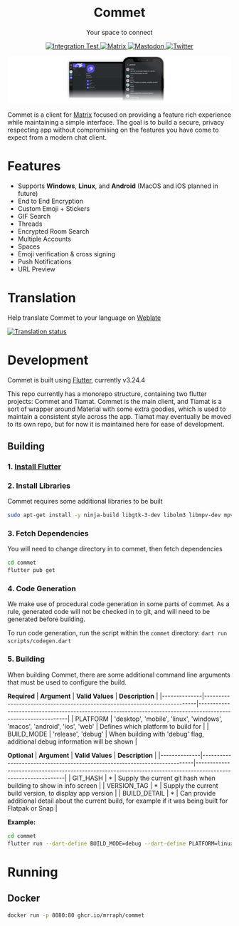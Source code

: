 <p align="center" style="padding-top:20px">
<h1 align="center">Commet</h1>
<p align="center">Your space to connect</p>

<p align="center">
    <a href="https://github.com/commetchat/commet/actions/workflows/integration-test.yml">
        <img alt="Integration Test" src="https://github.com/commetchat/commet/actions/workflows/integration-test.yml/badge.svg">
    </a>
    <a href="https://matrix.to/#/#commet:matrix.org">
        <img alt="Matrix" src="https://img.shields.io/matrix/commet%3Amatrix.org?logo=matrix">
    </a>
    <a href="https://fosstodon.org/@commetchat">
        <img alt="Mastodon" src="https://img.shields.io/mastodon/follow/109894490854601533?domain=https%3A%2F%2Ffosstodon.org">
    </a>
    <a href="https://twitter.com/intent/follow?screen_name=commetchat">
        <img alt="Twitter" src="https://img.shields.io/twitter/follow/commetchat?logo=twitter&style=social">
    </a>
</p>

<img src="https://raw.githubusercontent.com/commetchat/.github/main/assets/banner.png">

Commet is a client for [Matrix](https://matrix.org) focused on providing a feature rich experience while maintaining a simple interface. The goal is to build a secure, privacy respecting app without compromising on the features you have come to expect from a modern chat client.

# Features
- Supports **Windows**, **Linux**, and **Android** (MacOS and iOS planned in future)
- End to End Encryption
- Custom Emoji + Stickers
- GIF Search
- Threads
- Encrypted Room Search
- Multiple Accounts
- Spaces
- Emoji verification & cross signing
- Push Notifications
- URL Preview
  
# Translation
Help translate Commet to your language on [Weblate](https://hosted.weblate.org/projects/commetchat/commet/)

<a href="https://hosted.weblate.org/engage/commetchat/">
<img src="https://hosted.weblate.org/widget/commetchat/commet/multi-auto.svg" alt="Translation status" />
</a>

# Development
Commet is built using [Flutter](https://flutter.dev), currently v3.24.4 

This repo currently has a monorepo structure, containing two flutter projects: Commet and Tiamat. Commet is the main client, and Tiamat is a sort of wrapper around Material with some extra goodies, which is used to maintain a consistent style across the app. Tiamat may eventually be moved to its own repo, but for now it is maintained here for ease of development.
## Building

### 1. [Install Flutter](https://docs.flutter.dev/get-started/install)

### 2. Install Libraries
Commet requires some additional libraries to be built 
```bash
sudo apt-get install -y ninja-build libgtk-3-dev libolm3 libmpv-dev mpv ffmpeg libmimalloc-dev
```

### 3. Fetch Dependencies
You will need to change directory in to commet, then fetch dependencies
```bash
cd commet
flutter pub get
```

### 4. Code Generation
We make use of procedural code generation in some parts of commet. As a rule, generated code will not be checked in to git, and will need to be generated before building.

To run code generation, run the script within the `commet` directory:
`dart run scripts/codegen.dart`

### 5. Building
When building Commet, there are some additional command line arguments that must be used to configure the build.

**Required**
| **Argument** | **Valid Values**                                                          | **Description**                                                                                              |
|--------------|---------------------------------------------------------------------------|--------------------------------------------------------------------------------------------------------------|
| PLATFORM    | 'desktop', 'mobile', 'linux', 'windows', 'macos', 'android', 'ios', 'web' | Defines which platform to build for                                                                          |
| BUILD_MODE   | 'release', 'debug'                                                        | When building with 'debug' flag, additional debug information will be shown                                  |

**Optional**
| **Argument** | **Valid Values**                                                          | **Description**                                                                                              |
|--------------|---------------------------------------------------------------------------|--------------------------------------------------------------------------------------------------------------|
| GIT_HASH     | *                                                                         | Supply the current git hash when building to show in info screen                                             |
| VERSION_TAG  | *                                                                         | Supply the current build version, to display app version                                                     |
| BUILD_DETAIL | *                                                                         | Can provide additional detail about the current build, for example if it was being built for Flatpak or Snap |

**Example:**

```bash
cd commet
flutter run --dart-define BUILD_MODE=debug --dart-define PLATFORM=linux
```

# Running

## Docker

```bash
docker run -p 8080:80 ghcr.io/mrraph/commet
```